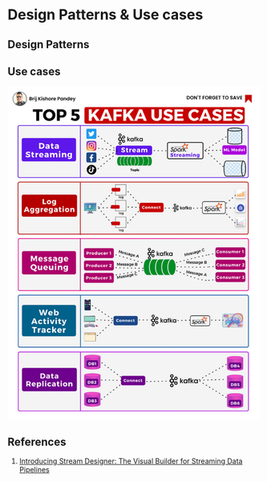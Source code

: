 # Design Patterns & Use cases

## Design Patterns

## Use cases

![img](./img/kafka-use-cases.gif)

## References

1. [Introducing Stream Designer: The Visual Builder for Streaming Data Pipelines](https://www.confluent.io/blog/building-streaming-data-pipelines-visually/)